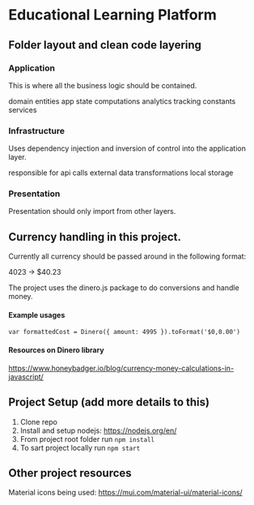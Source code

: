 # Educational Learning Platform

## Folder layout and clean code layering
### Application
This is where all the business logic should be contained.

domain entities
app state
computations
analytics tracking
constants
services


### Infrastructure
Uses dependency injection and inversion of control into the application layer.

responsible for api calls
external data transformations
local storage


### Presentation
Presentation should only import from other layers.

## Currency handling in this project.
Currently all currency should be passed around in the following format:

4023  -> $40.23

The project uses the dinero.js package to do conversions and handle money.

#### Example usages
``` var formattedCost = Dinero({ amount: 4995 }).toFormat('$0,0.00') ```

#### Resources on Dinero library
https://www.honeybadger.io/blog/currency-money-calculations-in-javascript/


## Project Setup (add more details to this)
1. Clone repo
2. Install and setup nodejs: https://nodejs.org/en/
3. From project root folder run ```npm install```
4. To sart project locally run ```npm start```


## Other project resources

Material icons being used: https://mui.com/material-ui/material-icons/